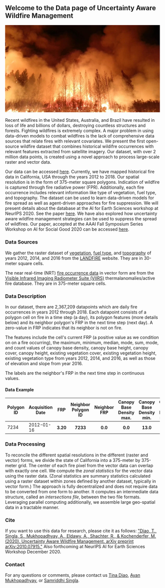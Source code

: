 ## Welcome to the Data page of Uncertainty Aware Wildfire Management

![Recent Wildfires in California (Source: Wikipedia)](/images/wildfire.jpg?raw=true)

Recent wildfires in the United States, Australia, and Brazil have resulted in loss of life and billions of dollars, destroying countless structures and forests.  Fighting wildfires is extremely complex. A major problem in using data-driven models to combat wildfires is the lack of comprehensive data sources that relate fires with relevant covariates. We present the first open-source wildfire dataset that combines historical wildifre occurrences with relevant features extracted from satellite imagery. Our dataset, with over 2 million data points, is created using a novel approach to process large-scale raster and vector data. 

Our data can be accessed [here](https://drive.google.com/file/d/1B582y8_cPWxNuevpm3ZM-SZf_23HRUAQ/view?usp=sharing). Currently, we have mapped historical fire data in California, USA through the years 2012 to 2018. Our spatial resolution is in the form of 375-meter square polygons. Indication of wildfire is captured through fire radiative power (FPR). Additionally, each fire occurrence includes relevant information like type of vegetation, fuel type, and topography. The dataset can be used to learn data-driven models for fire spread as well as agent-driven approaches for fire suppression. We will present details about the database at the AI for Earth Sciences workshop at NeurIPS 2020. See the paper [here](https://ayanmukhopadhyay.github.io/files/neurips20.pdf). We have also explored how uncertainty aware wildfire management strategies can be used to suppress the spread of wildfires. Our paper, accepted at the AAAI Fall Symposium Series Workshop on AI for Social Good 2020 can be accessed [here](https://ayanmukhopadhyay.github.io/files/aaai_wildfire.pdf).

### Data Sources

We gather the raster dataset of [vegetation](https://www.landfire.gov/vegetation.php), [fuel type](https://www.landfire.gov/fuel.php), and [topography](https://www.landfire.gov/topographic.php) of years 2012, 2014, and 2016 from the [LANDFIRE](https://www.landfire.gov/index.php) website. They are in 30-meter square cells. 

The near real-time (NRT) [fire occurrence data](https://firms2.modaps.eosdis.nasa.gov/map/#d:2020-09-20..2020-09-21;@0.0,0.0,3z) in vector form are from the [Visible Infrared Imaging Radiometer Suite (VIIRS)](https://earthdata.nasa.gov/earth-observation-data/near-real-time/download-nrt-data/viirs-nrt) thermalanomalies/active fire database. They are in 375-meter square cells.

### Data Description
In our dataset, there are 2,367,209 datapoints which are daily fire occurrences in years 2012 through 2018. Each datapoint consists of a polygon cell on fire in a time step (a day), its polygon features (more details below) and its neighbor polygon's FRP in the next time step (next day). A zero-value in FRP indicates that its neighbor is not on fire.

The features include the cell's current FRP (a positive value as we condition on on a fire occurring), the maximum, minimum, median, mode, sum, mode, and count values of canopy base density, canopy base height, canopy cover, canopy height, existing vegetation cover, existing vegetation height, existing vegetation type from years 2012, 2014, and 2016, as well as those of elevation and slope from year 2016.

The labels are the neighbor's FRP in the next time step in continuous values.

#### Data Example 
<table>
<thead>
<tr>
<th>Polygon ID</th>
<th>Acquisition Date</th>
<th>FRP</th>
<th>Neighbor Polygon ID</th>
<th>Neighbor FRP</th>
<th>Canopy Base Density max.</th>
<th>Canopy Base Density min.</th>
<th>Canopy Base Density median</th>
<th>Canopy Base Density sum</th>
<th>Canopy Base Density mode</th>
<th>Canopy Base Density count</th>
<th>Canopy Base Density mean</th>
<th> ... </th>
<th>Neighbor Slope max.</th>
<th>Neighbor Slope min.</th>
<th>Neighbor Slope median</th>
<th>Neighbor Slope sum</th>
<th>Neighbor Slope mode</th>
<th>Neighbor Slope count</th>
<th>Neighbor Slope mean</th>
</tr>
</thead>
<tbody>
<tr>
<td>7234</td>
<td>2012-01-16</td>
<th>3.20</th>
<th>7233</th>
<th>0.0</th>
<th>0.0</th>
<th>13.0</th>
<th>0.0</th>
<th>9.0</th>
<th>1303.0</th>
<th>0.0</th>
<th>156</th>
<th> ... </th>
<th>37.0</th>
<th>3.0</th>
<th>17.0</th>
<th>3109.0</th>
<th>24.0</th>
<th>169.0</th>
<th>18.396450</th>
</tr>
</tbody>
</table>

### Data Processing
To reconcile the different spatial resolutions in the different (raster and vector) forms, we divide the state of California into a 375-meter by 375-meter grid. The center of each fire pixel from the vector data can overlap with exactly one cell. We compute the *zonal statistics* for the vector data using the raster data. (Zonal statistics are summary statistics calculated using a raster dataset within zones defined by another dataset, typically in vector form.) The approach is fully decentralized and does not require data to be converted from one form to another. It computes an intermediate data structure, called an *intersections file*, between the two file formats. Leveraging parallel computing additionally, we assemble large geo-spatial data in a tractable manner.

### Cite
If you want to use this data for research, please cite it as follows:
["Diao, T., Singla, S., Mukhopadhyay, A., Eldawy, A., Shachter, R., & Kochenderfer, M. (2020). Uncertainty Aware Wildfire Management. arXiv preprint arXiv:2010.07915."](https://arxiv.org/abs/2010.07915) 
 Also forthcoming at NeurIPS AI for Earth Sciences Workshop December 2020.

### Contact
For any questions or comments, please contact us [Tina Diao](mailto:tdiao@stanford.edu), [Ayan Mukhopadhyay](ayan.mukhopadhyay@vanderbilt.edu), or [Samriddhi Singla](ssing068@ucr.edu).

